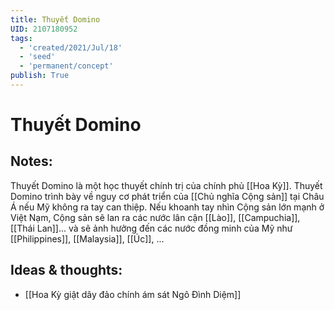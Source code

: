 ```yaml
---
title: Thuyết Domino
UID: 2107180952
tags:
  - 'created/2021/Jul/18'
  - 'seed'
  - 'permanent/concept'
publish: True
---
```

# Thuyết Domino

## Notes:
Thuyết Domino là một học thuyết chính trị của chính phủ [[Hoa Kỳ]]. Thuyết Domino trình bày về nguy cơ phát triển của [[Chủ nghĩa Cộng sản]] tại Châu Á nếu Mỹ không ra tay can thiệp. Nếu khoanh tay nhìn Cộng sản lớn mạnh ở Việt Nạm, Cộng sản sẽ lan ra các nước lân cận [[Lào]], [[Campuchia]], [[Thái Lan]]... và sẽ ảnh hưởng đến các nước đồng minh của Mỹ như [[Philippines]], [[Malaysia]], [[Úc]], ...

## Ideas & thoughts:
- [[Hoa Kỳ giật dây đảo chính ám sát Ngô Đình Diệm]]
